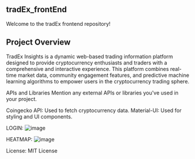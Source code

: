 ## tradEx_frontEnd
Welcome to the tradEx frontend repository!

## Project Overview
TradEx Insights is a dynamic web-based trading information platform designed to provide cryptocurrency enthusiasts and traders with a comprehensive and interactive experience. This platform combines real-time market data, community engagement features, and predictive machine learning algorithms to empower users in the cryptocurrency trading sphere.


APIs and Libraries
Mention any external APIs or libraries you've used in your project.

Coingecko API: Used to fetch cryptocurrency data.
Material-UI: Used for styling and UI components.

LOGIN:
![image](https://github.com/ssy2306/tradEx_frontEnd/assets/77876285/4609d112-3ccc-4841-a36c-7536a7732049)


HEATMAP: 
![image](https://github.com/ssy2306/tradEx_frontEnd/assets/77876285/1cf3f815-b2b9-4e4d-acf5-c43217c0d68c)

License:
MIT License
